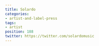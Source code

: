 ```yaml
---
title: Solardo
categories:
- artist-and-label-press
tags:
- artist
position: 188
twitter: https://twitter.com/solardomusic
---
```


